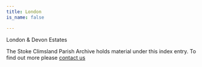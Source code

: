 ```yaml
---
title: London
is_name: false

---
```


London & Devon Estates


The Stoke Climsland Parish Archive holds material under this index entry. To find out more please [contact us](/contact/)

